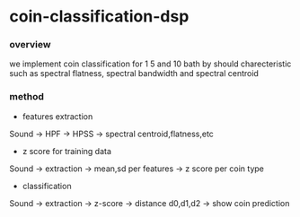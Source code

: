 # coin-classification-dsp

### overview

we implement coin classification for 1 5 and 10 bath by should charecteristic such as spectral flatness, spectral bandwidth and spectral centroid

### method 
- features extraction

Sound -> HPF -> HPSS -> spectral centroid,flatness,etc 

- z score for training data

Sound -> extraction -> mean,sd per features -> z score per coin type

- classification

Sound -> extraction -> z-score -> distance d0,d1,d2 -> show coin prediction


